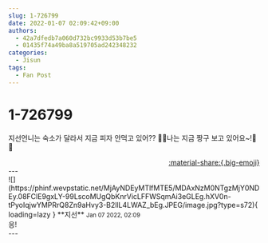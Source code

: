 ```yaml
---
slug: 1-726799
date: 2022-01-07 02:09:42+09:00
authors:
  - 42a7dfedb7a060d732bc9933d53b7be5
  - 01435f74a49ba8a519705ad242348232
categories:
  - Jisun
tags:
  - Fan Post
---
```


# 1-726799

<div class="post-container" markdown="1">
<div class="content-container md-sidebar__scrollwrap" markdown="1">

지선언니는 숙소가 달라서 지금 피자 안먹고 있어?? 🍕🍠나는 지금 짱구 보고 있어요~!👀💘

</div>
</div>

<div style="text-align: right;" markdown="1">
<a href="https://weverse.io/fromis9/fanpost/1-726799" style="text-align: right;">:material-share:{.big-emoji}</a>
</div>
---

<div class="comments-container md-sidebar__scrollwrap" markdown="1">
<div class="comment" markdown="1">
<div class='id-container' markdown="1">
![](https://phinf.wevpstatic.net/MjAyNDEyMTlfMTE5/MDAxNzM0NTgzMjY0NDEy.08FClE9gxLY-99LscoMUgQbKnrVicLFFWSqmAi3eGLEg.hXV0n-tPyoIqjwYMPRrQ8Zn9aHvy3-B2llL4LWAZ_bEg.JPEG/image.jpg?type=s72){ loading=lazy }
**<span class="artist">지선</span>** <small>Jan 07 2022, 02:09</small><br>
</div>
<div class='comment-body' markdown="1">
응!
</div>
</div>
</div>
---
